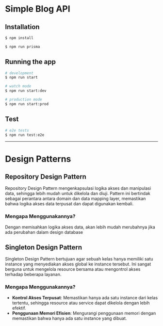 # Simple Blog API

## Installation

```bash
$ npm install
```

```bash
$ npm run prisma
```

## Running the app

```bash
# development
$ npm run start

# watch mode
$ npm run start:dev

# production mode
$ npm run start:prod
```

## Test

```bash
# e2e tests
$ npm run test:e2e
```

---

# Design Patterns

## Repository Design Pattern

Repository Design Pattern mengenkapsulasi logika akses dan manipulasi data, sehingga lebih mudah untuk dikelola dan diuji. Pattern ini bertindak sebagai perantara antara domain dan data mapping layer, memastikan bahwa logika akses data terpusat dan dapat digunakan kembali.

### Mengapa Menggunakannya?

Dengan memisahkan logika akses data, akan lebih mudah merubahnya jika ada perubahan dalam design database

## Singleton Design Pattern

Singleton Design Pattern bertujuan agar sebuah kelas hanya memiliki satu instance yang menyediakan akses global ke instance tersebut. Ini sangat berguna untuk mengelola resource bersama atau mengontrol akses terhadap beberapa layanan.

### Mengapa Menggunakannya?

- **Kontrol Akses Terpusat**: Memastikan hanya ada satu instance dari kelas tertentu, sehingga resource atau service dapat dikelola dengan lebih efektif.
- **Penggunaan Memori Efisien**: Mengurangi penggunaan memori dengan memastikan bahwa hanya ada satu instance yang dibuat.

```

```
